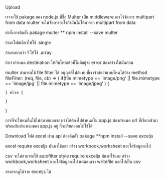 Upload

เราจะใช้ pakage ของ node.js ที่ชื่อ Multer
เป็น middleware เอาไว้จัดการ multipart from data 
multer จะไม่จัดการอะไรถ้ามันไม่ได้มาจาก multipart from data

คำสั่งการติดตั้ง pakage multer
** npm install --save multer


ถ้ามาไฟล์เดียวให้ใช้
.single

ถ้ามามากกว่า 1 ให้ใช้
.array


ถ้าเรากำหนด destination ให้กับโฟล์เด้อที่ไม่มีอยู่จะ error ต้องสร้างให้มันก่อน





multer สามารถใช้ file filter ได้ อนุญาติไฟล์แบบที่เราจำกัดว่าแบบไหนได้บ้าง
method 
fileFilter: (req, file, cb) => {
    if(file.mimetype == 'image/png' || file.mimetype == 'image/jpg' || file.mimetype == 'image/jpeg' ) {

    } else {

    }
}


การที่จะให้คนอื่นใช้ไฟล์ภายนอกของเราได้ต้องไปกำหนดใน app.js 
ต้องกำหนด url ที่เรียกเข้ามา พร้อมกับตำแหน่งของ app.js อยู่ ก็จะเรียกออกไปใช้ได้



Download ไฟล์ excel ผ่าน api
ต้องติดตั้ง pakage
**npm install --save exceljs

excel
require exceljs มันมาใช้และ สร้าง workbook,worksheet และใส่ข้อมูลลงไป

csv     จะไม่สามารถใช้ autofilter style
require exceljs มันมาใช้และ สร้าง workbook,worksheet และใส่ข้อมูลลงไป แต่ตอนเรา writefile ออกไปเป็น csv

สามารถดูได้จาก exceljs ได้


